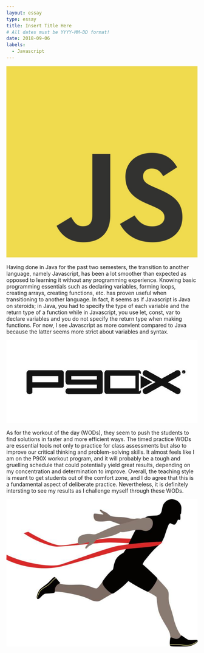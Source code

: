 ```yaml
---
layout: essay
type: essay
title: Insert Title Here
# All dates must be YYYY-MM-DD format!
date: 2018-09-06
labels:
  - Javascript
---
```


<img class="ui tiny left floated image" src="../images/javascript.jpg">

Having done in Java for the past two semesters, the transition to another language, namely Javascript, has been a lot smoother than expected as opposed to learning it without any programming experience. Knowing basic programming essentials such as declaring variables, forming loops, creating arrays, creating functions, etc. has proven useful when transitioning to another language. In fact, it seems as if Javascript is Java on steroids; in Java, you had to specify the type of each variable and the return type of a function while in Javascript, you use let, const, var to declare variables and you do not specify the return type when making functions. For now, I see Javascript as more convient compared to Java because the latter seems more strict about variables and syntax.

<img class="ui small left floated image" src="../images/p90x.jpg">

As for the workout of the day (WODs), they seem to push the students to find solutions in faster and more efficient ways. The timed practice WODs are essential tools not only to practice for class assessments but also to improve our critical thinking and problem-solving skills. It almost feels like I am on the P90X workout program, and it will probably be a tough and gruelling schedule that could potentially yield great results, depending on my concentration and determination to improve. Overall, the teaching style is meant to get students out of the comfort zone, and I do agree that this is a fundamental aspect of deliberate practice. Nevertheless, it is definitely intersting to see my results as I challenge myself through these WODs. 

<img class="ui small right floated image" src="../images/finish.jpg">
